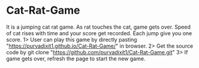 # Cat-Rat-Game
It is a jumping cat rat game. As rat touches the cat, game gets over.
Speed of cat rises with time and your score get recorded.
Each jump give you one score.
1> User can play this game by directly pasting "https://purvadixit1.github.io/Cat-Rat-Game/" in browser.
2> Get the source code by
  git clone "https://github.com/purvadixit1/Cat-Rat-Game.git"
3> If game gets over, refresh the page to start the new game.

